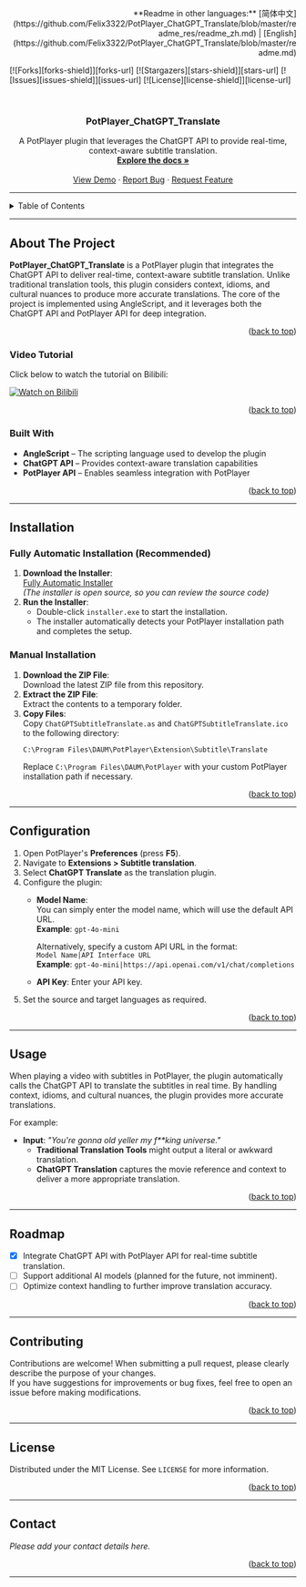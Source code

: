 <a id="readme-top"></a>

<div align="right">
  **Readme in other languages:**  
  [简体中文](https://github.com/Felix3322/PotPlayer_ChatGPT_Translate/blob/master/readme_res/readme_zh.md) | [English](https://github.com/Felix3322/PotPlayer_ChatGPT_Translate/blob/master/readme.md)
</div>

[![Forks][forks-shield]][forks-url]
[![Stargazers][stars-shield]][stars-url]
[![Issues][issues-shield]][issues-url]
[![License][license-shield]][license-url]

<br />

<div align="center">
  <h3 align="center">PotPlayer_ChatGPT_Translate</h3>

  <p align="center">
    A PotPlayer plugin that leverages the ChatGPT API to provide real-time, context-aware subtitle translation.
    <br />
    <a href="https://github.com/Felix3322/PotPlayer_ChatGPT_Translate"><strong>Explore the docs »</strong></a>
    <br />
    <br />
    <a href="https://github.com/Felix3322/PotPlayer_ChatGPT_Translate">View Demo</a>
    &middot;
    <a href="https://github.com/Felix3322/PotPlayer_ChatGPT_Translate/issues/new?labels=bug&template=bug-report---.md">Report Bug</a>
    &middot;
    <a href="https://github.com/Felix3322/PotPlayer_ChatGPT_Translate/issues/new?labels=enhancement&template=feature-request---.md">Request Feature</a>
  </p>
</div>

---

<details>
  <summary>Table of Contents</summary>
  <ol>
    <li>
      <a href="#about-the-project">About The Project</a>
      <ul>
        <li><a href="#video-tutorial">Video Tutorial</a></li>
        <li><a href="#built-with">Built With</a></li>
      </ul>
    </li>
    <li>
      <a href="#installation">Installation</a>
      <ul>
        <li><a href="#fully-automatic-installation">Fully Automatic Installation</a></li>
        <li><a href="#manual-installation">Manual Installation</a></li>
      </ul>
    </li>
    <li><a href="#configuration">Configuration</a></li>
    <li><a href="#usage">Usage</a></li>
    <li><a href="#roadmap">Roadmap</a></li>
    <li><a href="#contributing">Contributing</a></li>
    <li><a href="#license">License</a></li>
    <li><a href="#contact">Contact</a></li>
    <li><a href="#acknowledgments">Acknowledgments</a></li>
  </ol>
</details>

---

## About The Project

**PotPlayer_ChatGPT_Translate** is a PotPlayer plugin that integrates the ChatGPT API to deliver real-time, context-aware subtitle translation. Unlike traditional translation tools, this plugin considers context, idioms, and cultural nuances to produce more accurate translations. The core of the project is implemented using AngleScript, and it leverages both the ChatGPT API and PotPlayer API for deep integration.

<p align="right">(<a href="#readme-top">back to top</a>)</p>

### Video Tutorial

Click below to watch the tutorial on Bilibili:

[![Watch on Bilibili](https://i1.hdslb.com/bfs/archive/88992bd0e80ff751771e78675a558b663a728028.jpg)](https://www.bilibili.com/video/BV1w9FzegEbM "Watch on Bilibili")

<p align="right">(<a href="#readme-top">back to top</a>)</p>

### Built With

* **AngleScript** – The scripting language used to develop the plugin  
* **ChatGPT API** – Provides context-aware translation capabilities  
* **PotPlayer API** – Enables seamless integration with PotPlayer

<p align="right">(<a href="#readme-top">back to top</a>)</p>

---

## Installation

### Fully Automatic Installation (Recommended)

1. **Download the Installer**:  
   [Fully Automatic Installer](https://github.com/Felix3322/PotPlayer_ChatGPT_Translate/releases/download/exe_installer/installer.exe)  
   *(The installer is open source, so you can review the source code)*
2. **Run the Installer**:  
   - Double-click `installer.exe` to start the installation.  
   - The installer automatically detects your PotPlayer installation path and completes the setup.

### Manual Installation

1. **Download the ZIP File**:  
   Download the latest ZIP file from this repository.
2. **Extract the ZIP File**:  
   Extract the contents to a temporary folder.
3. **Copy Files**:  
   Copy `ChatGPTSubtitleTranslate.as` and `ChatGPTSubtitleTranslate.ico` to the following directory:
   ```
   C:\Program Files\DAUM\PotPlayer\Extension\Subtitle\Translate
   ```
   Replace `C:\Program Files\DAUM\PotPlayer` with your custom PotPlayer installation path if necessary.

<p align="right">(<a href="#readme-top">back to top</a>)</p>

---

## Configuration

1. Open PotPlayer's **Preferences** (press **F5**).
2. Navigate to **Extensions > Subtitle translation**.
3. Select **ChatGPT Translate** as the translation plugin.
4. Configure the plugin:
    - **Model Name**:  
      You can simply enter the model name, which will use the default API URL.  
      **Example**: `gpt-4o-mini`  
      
      Alternatively, specify a custom API URL in the format:  
      `Model Name|API Interface URL`  
      **Example**: `gpt-4o-mini|https://api.openai.com/v1/chat/completions`
    - **API Key**: Enter your API key.
5. Set the source and target languages as required.

<p align="right">(<a href="#readme-top">back to top</a>)</p>

---

## Usage

When playing a video with subtitles in PotPlayer, the plugin automatically calls the ChatGPT API to translate the subtitles in real time. By handling context, idioms, and cultural nuances, the plugin provides more accurate translations.

For example:  
- **Input**: *"You're gonna old yeller my f**king universe."*  
  - **Traditional Translation Tools** might output a literal or awkward translation.  
  - **ChatGPT Translation** captures the movie reference and context to deliver a more appropriate translation.

<p align="right">(<a href="#readme-top">back to top</a>)</p>

---

## Roadmap

- [x] Integrate ChatGPT API with PotPlayer API for real-time subtitle translation.  
- [ ] Support additional AI models (planned for the future, not imminent).  
- [ ] Optimize context handling to further improve translation accuracy.

<p align="right">(<a href="#readme-top">back to top</a>)</p>

---

## Contributing

Contributions are welcome! When submitting a pull request, please clearly describe the purpose of your changes.  
If you have suggestions for improvements or bug fixes, feel free to open an issue before making modifications.

<p align="right">(<a href="#readme-top">back to top</a>)</p>

---

## License

Distributed under the MIT License. See `LICENSE` for more information.

<p align="right">(<a href="#readme-top">back to top</a>)</p>

---

## Contact

*Please add your contact details here.*

<p align="right">(<a href="#readme-top">back to top</a>)</p>

---
